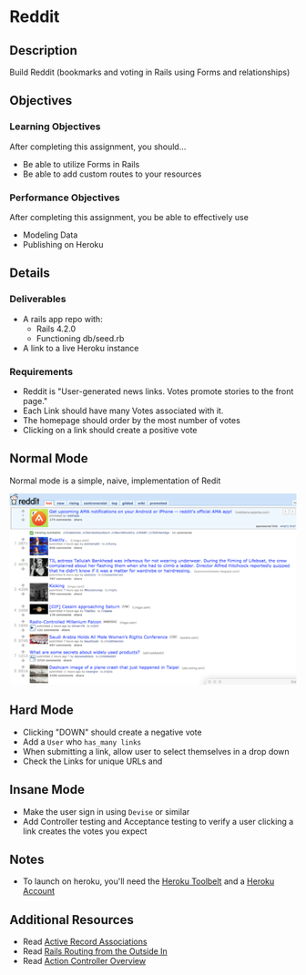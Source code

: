 # Reddit

## Description
Build Reddit (bookmarks and voting in Rails using Forms and relationships)


## Objectives

### Learning Objectives

After completing this assignment, you should…

* Be able to utilize Forms in Rails
* Be able to add custom routes to your resources

### Performance Objectives

After completing this assignment, you be able to effectively use

* Modeling Data
* Publishing on Heroku

## Details

### Deliverables

* A rails app repo with:
  * Rails 4.2.0
  * Functioning db/seed.rb
* A link to a live Heroku instance

### Requirements

* Reddit is "User-generated news links. Votes promote stories to the front
  page."
* Each Link should have many Votes associated with it.
* The homepage should order by the most number of votes
* Clicking on a link should create a positive vote


## Normal Mode
Normal mode is a simple, naive, implementation of Redit

![reddit](assets/reddit.png)
            
## Hard Mode

* Clicking "DOWN" should create a negative vote
* Add a `User` who `has_many links`
* When submitting a link, allow user to select themselves in a drop down
* Check the Links for unique URLs and

## Insane Mode

* Make the user sign in using `Devise` or similar
* Add Controller testing and Acceptance testing to verify a user clicking a link
  creates the votes you expect

## Notes

* To launch on heroku, you'll need the [Heroku Toolbelt](https://toolbelt.heroku.com/)
  and a [Heroku Account](https://signup.heroku.com/login)


## Additional Resources

* Read [Active Record Associations](http://guides.rubyonrails.org/association_basics.html)
* Read [Rails Routing from the Outside In](http://guides.rubyonrails.org/routing.html)
* Read [Action Controller Overview](http://guides.rubyonrails.org/action_controller_overview.html)
